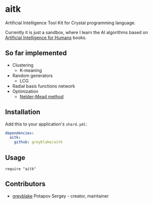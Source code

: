# aitk

Artificial Intelligence Tool Kit for Crystal programming language.


Currently it is just a sandbox, where I learn the AI algorithms based on
[Artificial Intelligence for Humans](http://www.heatonresearch.com/aifh/) books.

## So far implemented
* Clustering
  * K-meaning
* Random generators
  * LCG
* Radial basis functions network
* Optimization
  * [Nelder-Mead method](https://en.wikipedia.org/wiki/Nelder%E2%80%93Mead_method)


## Installation

Add this to your application's `shard.yml`:

```yaml
dependencies:
  aitk:
    github: greyblake/aitk
```


## Usage


```crystal
require "aitk"
```

## Contributors

- [greyblake](https://github.com/greyblake) Potapov Sergey - creator, maintainer
